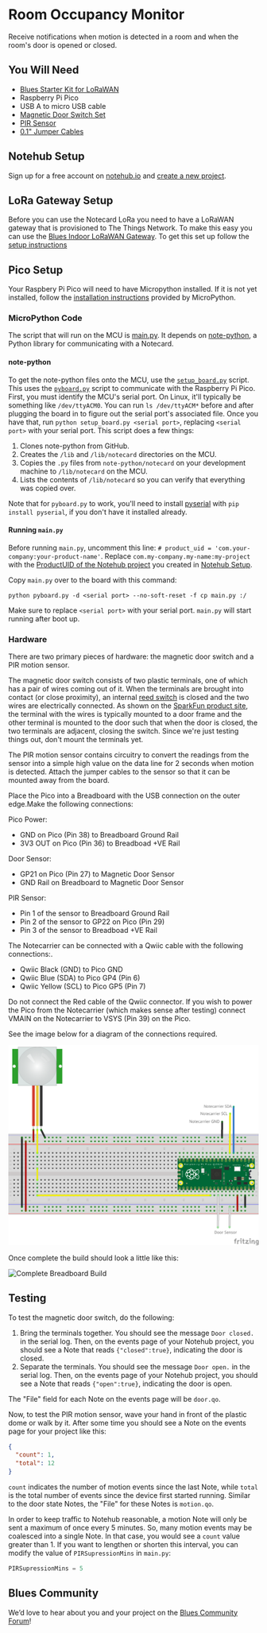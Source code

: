 # Room Occupancy Monitor

Receive notifications when motion is detected in a room and when the room's door is opened or closed.

## You Will Need

* [Blues Starter Kit for LoRaWAN](https://shop.blues.com/products/blues-starter-kit-lorawan)
* Raspberry Pi Pico
* USB A to micro USB cable
* [Magnetic Door Switch Set](https://www.sparkfun.com/products/13247)
* [PIR Sensor](https://www.adafruit.com/product/4871)
* [0.1" Jumper Cables](https://www.adafruit.com/product/5018)

## Notehub Setup

Sign up for a free account on [notehub.io](https://notehub.io) and [create a new project](https://dev.blues.io/quickstart/notecard-quickstart/notecard-and-notecarrier-a/#set-up-notehub).

## LoRa Gateway Setup

Before you can use the Notecard LoRa you need to have a LoRaWAN gateway that is provisioned to The Things Network.  To make this easy you can use the [Blues Indoor LoRaWAN Gateway](https://shop.blues.com/products/blues-starter-kit-lorawan).  To get this set up follow the [setup instructions](https://dev.blues.io/lora/connecting-to-a-lorawan-gateway/)


## Pico Setup

Your Raspbery Pi Pico will need to have Micropython installed.  If it is not yet installed, follow the [installation instructions](https://micropython.org/download/RPI_PICO/) provided by MicroPython.

### MicroPython Code

The script that will run on the MCU is [main.py](main.py). It depends on [note-python](https://github.com/blues/note-python), a Python library for communicating with a Notecard.

#### note-python

To get the note-python files onto the MCU, use the [`setup_board.py`](setup_board.py) script. This uses the [`pyboard.py`](pyboard.py) script to communicate with the Raspberry Pi Pico. First, you must identify the MCU's serial port. On Linux, it'll typically be something like `/dev/ttyACM0`. You can run `ls /dev/ttyACM*` before and after plugging the board in to figure out the serial port's associated file. Once you have that, run `python setup_board.py <serial port>`, replacing `<serial port>` with your serial port. This script does a few things:

1. Clones note-python from GitHub.
2. Creates the `/lib` and `/lib/notecard` directories on the MCU.
3. Copies the `.py` files from `note-python/notecard` on your development machine to `/lib/notecard` on the MCU.
4. Lists the contents of `/lib/notecard` so you can verify that everything was copied over.

Note that for `pyboard.py` to work, you'll need to install [pyserial](https://pypi.org/project/pyserial/) with `pip install pyserial`, if you don't have it installed already.

#### Running `main.py`

Before running `main.py`, uncomment this line: `# product_uid = 'com.your-company:your-product-name'`. Replace `com.my-company.my-name:my-project` with the [ProductUID of the Notehub project](https://dev.blues.io/notehub/notehub-walkthrough/#finding-a-productuid) you created in [Notehub Setup](#notehub-setup).

Copy `main.py` over to the board with this command:

```
python pyboard.py -d <serial port> --no-soft-reset -f cp main.py :/
```

Make sure to replace `<serial port>` with your serial port. `main.py` will start running after boot up.

### Hardware

There are two primary pieces of hardware: the magnetic door switch and a PIR motion sensor.

The magnetic door switch consists of two plastic terminals, one of which has a pair of wires coming out of it. When the terminals are brought into contact (or close proximity), an internal [reed switch](https://en.wikipedia.org/wiki/Reed_switch) is closed and the two wires are electrically connected. As shown on the [SparkFun product site](https://www.sparkfun.com/products/13247), the terminal with the wires is typically mounted to a door frame and the other terminal is mounted to the door such that when the door is closed, the two terminals are adjacent, closing the switch. Since we're just testing things out, don't mount the terminals yet.

The PIR motion sensor contains circuitry to convert the readings from the sensor into a simple high value on the data line for 2 seconds when motion is detected. Attach the jumper cables to the sensor so that it can be mounted away from the board.

Place the Pico into a Breadboard with the USB connection on the outer edge.Make the following connections:

Pico Power:

* GND on Pico (Pin 38) to Breadboard Ground Rail
* 3V3 OUT on Pico (Pin 36) to Breadboad +VE Rail

Door Sensor:

* GP21 on Pico (Pin 27) to Magnetic Door Sensor
* GND Rail on Breadboard to Magnetic Door Sensor

PIR Sensor:

* Pin 1 of the sensor to Breadboard Ground Rail
* Pin 2 of the sensor to GP22 on Pico (Pin 29)
* Pin 3 of the sensor to Breadboad +VE Rail

The Notecarrier can be connected with a Qwiic cable with the following connections:.

* Qwiic Black (GND) to Pico GND
* Qwiic Blue (SDA) to  Pico GP4 (Pin 6)
* Qwiic Yellow (SCL) to Pico GP5 (Pin 7)

Do not connect the Red cable of the Qwiic connector.  If you wish to power the Pico from the Notecarrier (which makes sense after testing) connect VMAIN on the Notecarrier to VSYS (Pin 39) on the Pico.

See the image below for a diagram of the connections required.

![Diagram of Breadboard Circuit](images/room-occupancy-monitor-breadboard.png)

Once complete the build should look a little like this:

![Complete Breadboard Build](images/complete-build.jpg)

## Testing

To test the magnetic door switch, do the following:

1. Bring the terminals together. You should see the message `Door closed.` in the serial log. Then, on the events page of your Notehub project, you should see a Note that reads `{"closed":true}`, indicating the door is closed.
1. Separate the terminals. You should see the message `Door open.` in the serial log. Then, on the events page of your Notehub project, you should see a Note that reads `{"open":true}`, indicating the door is open.

The "File" field for each Note on the events page will be `door.qo`.

Now, to test the PIR motion sensor, wave your hand in front of the plastic dome or walk by it. After some time you should see a Note on the events page for your project like this:

```json
{
  "count": 1,
  "total": 12
}
```

`count` indicates the number of motion events since the last Note, while `total` is the total number of events since the device first started running. Similar to the door state Notes, the "File" for these Notes is `motion.qo`.

In order to keep traffic to Notehub reasonable, a motion Note will only be sent a maximum of once every 5 minutes. So, many motion events may be coalesced into a single Note. In that case, you would see a `count` value greater than 1. If you want to lengthen or shorten this interval, you can modify the value of `PIRSupressionMins` in `main.py`:

```python
PIRSupressionMins = 5
```

## Blues Community

We’d love to hear about you and your project on the [Blues Community Forum](https://discuss.blues.io/)!
